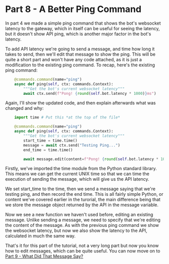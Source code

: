 # Part 8 - A Better Ping Command

In part 4 we made a simple ping command that shows the bot's websocket latency to the gateway, which in itself can be useful for seeing the latency, but it doesn't show API ping, which is another major factor in the bot's latency.

To add API latency we're going to send a message, and time how long it takes to send, then we'll edit that message to show the ping. This will be quite a short part and won't have any code attached, as it is just a modification to the existing ping command. To recap, here's the existing ping command:

```py
    @commands.command(name="ping")
    async def ping(self, ctx: commands.Context):
        """Get the bot's current websocket latency"""
        await ctx.send(f"Pong! {round(self.bot.latency * 1000)}ms")
```

Again, I'll show the updated code, and then explain afterwards what was changed and why:

```py
    import time # Put this *at the top of the file*

    @commands.command(name="ping")
    async def ping(self, ctx: commands.Context):
        """Get the bot's current websocket latency"""
        start_time = time.time()
        message = await ctx.send("Testing Ping...")
        end_time = time.time()

        await message.edit(content=f"Pong! {round(self.bot.latency * 1000)}ms\nAPI: {round((end_time - start_time) * 1000)}ms")
```

Firstly, we've imported the time module from the Python standard library. This means we can get the current UNIX time so that we can time the execution of sending the message, which will give us the API latency.

We set start_time to the time, then we send a message saying that we're testing ping, and then record the end time. This is all fairly simple Python, or content we've covered earlier in the turorial, the main difference being that we store the message object returned by the API in the message variable.

Now we see a new function we haven't used before, editing an existing message. Unlike sending a message, we need to specify that we're editing the content of the message. As with the previous ping command we show the websocket latency, but now we also show the latency to the API, calculated in much the same way.

That's it for this part of the tutorial, not a very long part but now you know how to edit messages, which can be quite useful. You can now move on to [Part 9 - What Did That Message Say?](./part9.md)